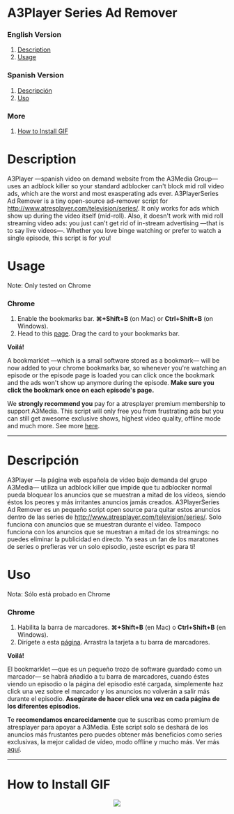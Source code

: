 # A3Player Series Ad Remover

### English Version
1. [Description](#description)
2. [Usage](#usage)

### Spanish Version
1. [Descripción](#descripción)
2. [Uso](#uso)

### More
1. [How to Install GIF](#how-to-install-gif)

# Description
A3Player —spanish video on demand website from the A3Media Group— uses an adblock killer so your standard adblocker can't block mid roll video ads, which are the worst and most exasperating ads ever. A3PlayerSeries Ad Remover is a tiny open-source ad-remover script for http://www.atresplayer.com/television/series/. It only works for ads which show up during the video itself (mid-roll). Also, it doesn't work with mid roll streaming video ads: you just can't get rid of in-stream advertising —that is to say live videos—. Whether you love binge watching or prefer to watch a single episode, this script is for you!

# Usage 
Note: Only tested on Chrome
 
### Chrome

1. Enable the bookmarks bar. **⌘+Shift+B** (on Mac) or **Ctrl+Shift+B** (on Windows).
2. Head to this [page](https://mrtz.es/a3adr). Drag the card to your bookmarks bar.

**Voilá!**

A bookmarklet —which is a small software stored as a bookmark— will be now added to your chrome bookmarks bar, so whenever you're watching an episode or the episode page is loaded you can click once the bookmark and the ads won't show up anymore during the episode.  **Make sure you click the bookmark once on each episode's page.**

We **strongly recommend you** pay for a atresplayer premium membership to support A3Media. This script will only free you from frustrating ads but you can still get awesome exclusive shows, highest video quality, offline mode and much more. See more [here](http://www.atresplayer.com/info/ayuda/hazte-premium.html).

---

# Descripción
A3Player —la página web española de video bajo demanda del grupo A3Media— utiliza un adblock killer que impide que tu adblocker normal pueda bloquear los anuncios que se muestran a mitad de los vídeos, siendo éstos los peores y más irritantes anuncios jamás creados. A3PlayerSeries Ad Remover es un pequeño script open source para quitar estos anuncios dentro de las series de http://www.atresplayer.com/television/series/. Solo funciona con anuncios que se muestran durante el vídeo. Tampoco funciona con los anuncios que se muestran a mitad de los streamings: no puedes eliminar la publicidad en directo. Ya seas un fan de los maratones de series o prefieras ver
un solo episodio, ¡este escript es para tí!

# Uso
Nota: Sólo está probado en Chrome

### Chrome

1. Habilita la barra de marcadores. **⌘+Shift+B** (en Mac) o **Ctrl+Shift+B** (en Windows).
2. Dirígete a esta [página](https://mrtz.es/a3adr). Arrastra la tarjeta a tu barra de marcadores.

**Voilá!**

El bookmarklet  —que es un pequeño trozo de software guardado como un marcador— se habrá añadido a tu barra de marcadores, cuando éstes viendo un episodio o la página del episodio esté cargada, simplemente haz click una vez sobre el marcador y los anuncios no volverán a salir más durante el episodio. **Asegúrate de hacer click una vez en cada página de los diferentes episodios.**

Te **recomendamos encarecidamente** que te suscribas como premium de atresplayer para apoyar a A3Media. Este script solo se deshará de los anuncios más frustantes pero puedes obtener más beneficios como series exclusivas, la mejor calidad de vídeo, modo offline y mucho más. Ver más [aquí](http://www.atresplayer.com/info/ayuda/hazte-premium.html).

---
# How to Install GIF

<p align="center"> <img src="https://user-images.githubusercontent.com/22831717/35988518-ed797236-0cfe-11e8-86a8-500201b71937.gif"></p>
